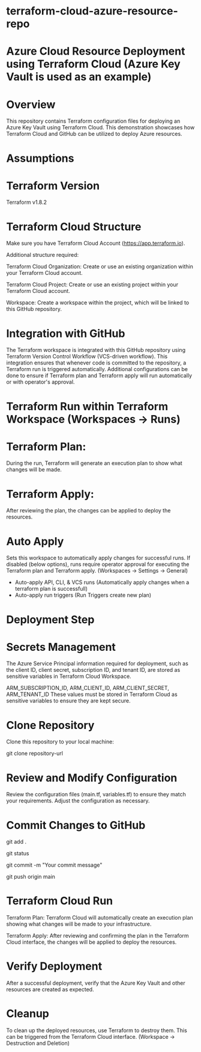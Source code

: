 # terraform-cloud-azure-resource-repo
# Azure Cloud Resource Deployment using Terraform Cloud (Azure Key Vault is used as an example)

# Overview

This repository contains Terraform configuration files for deploying an Azure Key Vault using Terraform Cloud. This demonstration showcases how Terraform Cloud and GitHub can be utilized to deploy Azure resources.

# Assumptions
# Terraform Version
Terraform v1.8.2

# Terraform Cloud Structure

Make sure you have Terraform Cloud Account (https://app.terraform.io). 

Additional structure required:

Terraform Cloud Organization: Create or use an existing organization within your Terraform Cloud account. 

Terraform Cloud Project: Create or use an existing project within your Terraform Cloud account.

Workspace: Create a workspace within the project, which will be linked to this GitHub repository.

# Integration with GitHub

The Terraform workspace is integrated with this GitHub repository using Terraform Version Control Workflow (VCS-driven workflow). This integration ensures that whenever code is committed to the repository, a Terraform run is triggered automatically. Additional configurations can be done to ensure if Terraform plan and Terraform apply will run automatically or with operator's approval.

# Terraform Run within Terraform Workspace (Workspaces -> Runs)

# Terraform Plan: 
During the run, Terraform will generate an execution plan to show what changes will be made.

# Terraform Apply: 
After reviewing the plan, the changes can be applied to deploy the resources.

# Auto Apply

Sets this workspace to automatically apply changes for successful runs. If disabled (below options), runs require operator approval for executing the Terraform plan and Terraform apply. (Workspaces -> Settings -> General)

- Auto-apply API, CLI, & VCS runs (Automatically apply changes when a terraform plan is successfull)
- Auto-apply run triggers (Run Triggers create new plan)

# Deployment Step

# Secrets Management

The Azure Service Principal information required for deployment, such as the client ID, client secret, subscription ID, and tenant ID, are stored as sensitive variables in Terraform Cloud Workspace.

ARM_SUBSCRIPTION_ID, ARM_CLIENT_ID, ARM_CLIENT_SECRET, ARM_TENANT_ID
These values must be stored in Terraform Cloud as sensitive variables to ensure they are kept secure.

# Clone Repository

Clone this repository to your local machine: 

git clone repository-url

# Review and Modify Configuration

Review the configuration files (main.tf, variables.tf) to ensure they match your requirements. Adjust the configuration as necessary.

# Commit Changes to GitHub

git add .

git status

git commit -m "Your commit message"

git push origin main

# Terraform Cloud Run

Terraform Plan: 
Terraform Cloud will automatically create an execution plan showing what changes will be made to your infrastructure.

Terraform Apply: 
After reviewing and confirming the plan in the Terraform Cloud interface, the changes will be applied to deploy the resources.

# Verify Deployment
After a successful deployment, verify that the Azure Key Vault and other resources are created as expected.

# Cleanup

To clean up the deployed resources, use Terraform to destroy them. This can be triggered from the Terraform Cloud interface. (Workspace -> Destruction and Deletion)
